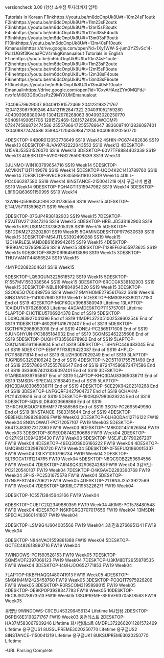 versioncheck 3.00 (항상 소수점 두자리까지 입력) 

Tutorials in Korean
F1inkhttps://youtu.be/m6dcOnpUk8U#t=10m24sF1outk F2inkhttps://youtu.be/m6dcOnpUk8U#t=11m23sF2outk F3inkhttps://youtu.be/m6dcOnpUk8U#t=12m15sF3outk F4inkhttps://youtu.be/m6dcOnpUk8U#t=12m38sF4outk F9inkhttps://youtu.be/m6dcOnpUk8U#t=13m03sF9outk F10inkhttps://youtu.be/m6dcOnpUk8U#t=13m40sF10outk Kmanualinhttps://drive.google.com/open?id=1Xy1WW-S-jum3YZ5vSc14-PulzUG9f3KvcaaPCV4rhkgKmanualout
Tutorials in English
F1inehttps://youtu.be/m6dcOnpUk8U#t=10m24sF1oute F2inehttps://youtu.be/m6dcOnpUk8U#t=11m23sF2oute F3inehttps://youtu.be/m6dcOnpUk8U#t=12m15sF3oute F4inehttps://youtu.be/m6dcOnpUk8U#t=12m38sF4oute F9inehttps://youtu.be/m6dcOnpUk8U#t=13m03sF9oute F10inehttps://youtu.be/m6dcOnpUk8U#t=13m40sF10oute Emanualinhttps://drive.google.com/open?id=1CxvAHAxzZYn0MQFdJ-nvxfdMI683G6bCssPzZ9MYXUMEmanualout

70409579629037 804091281572469 204123193271767 1204123067909246 404121152847322 204091052159280 404093968380949 130412976268063 804093020250770 504091490051706 1281572469-1281572469(JWCOMP) 872474586872474586 25557866472555786647 38360974013836097401 130409872474586 35984712043598471204 904093020250770 







4DESKTOP-K4B0R012053776649 SS19 Week12
4SHIN-PC674482636 SS19 Week13
6DESKTOP-RJVA97R2222043553 SS19 Week13
4DESKTOP-U15V8J53531526070 SS19 Week13
3DESKTOP-60V7TF8884402339 SS19 Week13
4DESKTOP-5V90FNB2765909339 SS19 Week13


3JUNMO-WIN103799654716 SS19 Week14
5DESKTOP-ACVIKNT1317149078 SS19 Week14
5DESKTOP-UQO4K2C1413789760 SS19 Week14
7DESKTOP-9V6CBGE3059501810 SS19 Week14
4DILL-PC4066287580 SS19 Week14
8INSTANCE-2150041219 에서 구글서버 변경 SS19 Week14
9DESKTOP-PQH4GTI1315947962 SS19 Week14
3DESKTOP-L8F9QQ63691150995 SS19 Week14

13WIN-Q5R96SJCB9L3231736556 SS19 Week15
4DESKTOP-ET4LV571113596271 SS19 Week15

3DESKTOP-07GJP4R38182903 SS19 Week15
7DESKTOP-F5VJTGV2712847316 SS19 Week15
4DESKTOP-HRELJD538182903 SS19 Week15
6PLUSKMC13736205328 SS19 Week15
5DESKTOP-SB1DDKM2723202801 SS19 Week15
5GAMINGDESKTOP977630639 SS19 Week15
3DESKTOP-MS4JTLS3392499288 SS19 Week15
12CHARLESLIAND8B61689942615 SS19 Week15
4DESKTOP-1RB9GAC1379598556 SS19 Week15
3DESKTOP-T128EF62655973625 SS19 Week15
9DESKTOP-882F09R645613886 SS19 Week15
3DESKTOP-THUVVAN1144856524 SS19 Week15

4MYPC2082304621 SS19 Week15


5DESKTOP-LQ53QUN3225618572 SS19 Week15
5DESKTOP-R1557MV1553336564 SS19 Week15
3DESKTOP-8RCCGK538182903 SS19 Week15
3DESKTOP-NBL810P884954020 SS19 Week15
3DESKTOP-SSO065Q1760489756 SS19 Week17
9MYHOME2795617632 SS19 Week16
8INSTANCE-1141007660 SS19 Week17
5DESKTOP-BM308FS3802177150 End of SS19
4DESKTOP-MCFKGLV3968380949 Lifetime
13LAPTOP-10AIDUTV976268063 Lifetime
4ADAMDESKTOP1115757091 Lifetime
5LAPTOP-EHCTIEU5706924378 End of SS19
5DESKTOP-LD09QJ83927041396 End of SS19
11MDPL372051002539602546 End of SS19
11DESKTOP-46029P1416792407 End of SS19
5DESKTOP-ISCTHPK2988053016 End of SS19
4ONEJ-PC2565171608 End of SS19
5JUNGHYUN-PC3885184932 End of SS19
3GOMS2462235608 End of SS19
5DESKTOP-OUQH4733566678982 End of SS19
5LAPTOP-C6Q1JN851611966804 End of SS19
5DESKTOP-LTSHNFC449483045 End of SS19
5DESKTOP-EEM1PTR3829422087 End of SS19
4HPLC-PC1188871814 End of SS19
6LUZH3097629249 End of SS19
3LAPTOP-TJGPIB9G3292109242 End of SS19
4DESKTOP-N2O5T101755751490 End of SS19
25557866472555786647 End of SS19
872474586872474586 End of SS19
38360974013836097401 End of SS19
3DESKTOP-9TARB0A939765867 End of SS19
5LAPTOP-KHQ3DAU83065036711 End of SS19
13MSDN-SPECIAL3183840 End of SS19
5LAPTOP-KHQ3DAU83065036711 End of SS19
4DESKTOP-5CE29K94202310268 End of SS19
3DESKTOP-LNFGQRF3427904737 End of SS19
6CHAKM-PC114209816 End of SS19
5DESKTOP-1909Q97980629224 End of SS19
5DESKTOP-5QNSLDB4023669866 End of SS19
13HRCHU6QUCFK6HMF778588566 End of SS19
3SON-PC2695949980 End of SS19
8INSTANCE-1583315644 End of SS19
4DESKTOP-9E8EH2L1988288806 FW19 Week03
2DESKTOP-6LHBODA412716122 FW19 Week04
8NONOWAIT-PC712057107 FW19 Week03
5DESKTOP-864T3J83927312390 FW19 Week03
9DESKTOP-1M8K0G1451926584 FW19 Week03
3DESKTOP-809E0D8748260668 FW19 Week04
2DESKTOP-OK27KSH3094285430 FW19 Week03
5DESKTOP-M6EJFLB1790267207 FW19 Week04
4DESKTOP-49EQ3OS806166222 FW19 Week04
4DESKTOP-UMQ9M2C3298760720 FW19 Week04
5DESKTOP-0F5EPUQ1960015337 FW19 Week04
13LKY1010796734 FW19 Week04
2DESKTOP-SLT6OGV1761214765 FW19 Week04
5DESKTOP-N8QCSOB2253694556 FW19 Week04
7DESKTOP-7JR4SQK3290624288 FW19 Week04
3김욱민-PC2120540107 FW19 Week04
7DESKTOP-D4KGAVD2283390768 FW19 Week04
3PHS-PC2531675578 FW19 Week04
5DESKTOP-G7N5PFS1246770621 FW19 Week05
4DESKTOP-21T9NAJ2523922569 FW19 Week04
7DESKTOP-QKR8LC71953226271 FW19 Week04

3DESKTOP-1C557I3845643166 FW19 Week04

6DESKTOP-CUETC2Q2349880359 FW19 Week04
4KIMS-PC1578480548 FW19 Week04
4DESKTOP-N6KPGRG3707017656 FW19 Week04
13MSDN-SPECIAL3660141867 FW19 Week04

2DESKTOP-LSM9G4J604005566 FW19 Week04
3최진호2766951341 FW19 Week04


3DESKTOP-N844VAO1559881888 FW19 Week04
5DESKTOP-GCTEC482618890716 FW19 Week04

7WINDOWS-PC1590528153 FW19 Week05
7DESKTOP-SQM5VOF2397069123 FW19 Week04
7DESKTOP-U8KM8DT2955878535 FW19 Week04
3DESKTOP-I4GHJOO652771853 FW19 Week04

7LAPTOP-RKBFHAQQ1480741913 FW19 Week05
4DESKTOP-SMGHM4M2425458760 FW19 Week05
3DESKTOP-PO3Q1T7975926206 FW19 Week05
3DESKTOP-R0RSCOM3195899015 FW19 Week05
4DESKTOP-OE9KPOP3928347793 FW19 Week05
10DESKTOP-R6C8JSG78973513 FW19 Week05
13SUPREME-SERVER3705818563 FW19 Week05


웅랩탑 9WINDOWS-C9CEU453296456134 Lifetime 
MJ집컴 2DESKTOP-D6PEK8E3193271767 FW19 Week03
웅컴테스트 2DESKTOP-HA37M583067909246 Lifetime
회사컴테스트 8MDPL3722662011281572469 Lifetime
웅구글US1 8USSUPREME3020250770 Lifetime
웅구글US2 8INSTANCE-1150041219 Lifetime
웅구글UK1 8UKSUPREME3020250770 Lifetime

-URL Parsing Complete
